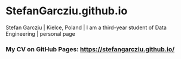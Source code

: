 # StefanGarcziu.github.io
Stefan Garcziu | Kielce, Poland | I am a third-year student of Data Engineering | personal page

### My CV on GitHub Pages: https://stefangarcziu.github.io/
